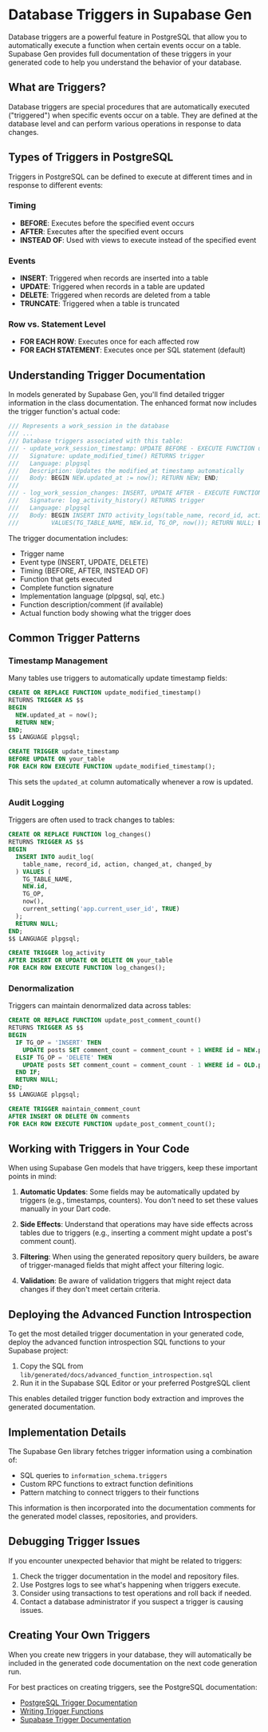# Database Triggers in Supabase Gen

Database triggers are a powerful feature in PostgreSQL that allow you to automatically execute a function when certain events occur on a table. Supabase Gen provides full documentation of these triggers in your generated code to help you understand the behavior of your database.

## What are Triggers?

Database triggers are special procedures that are automatically executed ("triggered") when specific events occur on a table. They are defined at the database level and can perform various operations in response to data changes.

## Types of Triggers in PostgreSQL

Triggers in PostgreSQL can be defined to execute at different times and in response to different events:

### Timing
- **BEFORE**: Executes before the specified event occurs
- **AFTER**: Executes after the specified event occurs
- **INSTEAD OF**: Used with views to execute instead of the specified event

### Events
- **INSERT**: Triggered when records are inserted into a table
- **UPDATE**: Triggered when records in a table are updated
- **DELETE**: Triggered when records are deleted from a table
- **TRUNCATE**: Triggered when a table is truncated

### Row vs. Statement Level
- **FOR EACH ROW**: Executes once for each affected row
- **FOR EACH STATEMENT**: Executes once per SQL statement (default)

## Understanding Trigger Documentation

In models generated by Supabase Gen, you'll find detailed trigger information in the class documentation. The enhanced format now includes the trigger function's actual code:

```dart
/// Represents a work_session in the database
/// ...
/// Database triggers associated with this table:
/// - update_work_session_timestamp: UPDATE BEFORE - EXECUTE FUNCTION update_modified_time()
///   Signature: update_modified_time() RETURNS trigger
///   Language: plpgsql
///   Description: Updates the modified_at timestamp automatically
///   Body: BEGIN NEW.updated_at := now(); RETURN NEW; END;
/// 
/// - log_work_session_changes: INSERT, UPDATE AFTER - EXECUTE FUNCTION log_activity_history()
///   Signature: log_activity_history() RETURNS trigger
///   Language: plpgsql
///   Body: BEGIN INSERT INTO activity_logs(table_name, record_id, action, changed_at) 
///         VALUES(TG_TABLE_NAME, NEW.id, TG_OP, now()); RETURN NULL; END;
```

The trigger documentation includes:
- Trigger name
- Event type (INSERT, UPDATE, DELETE)
- Timing (BEFORE, AFTER, INSTEAD OF)
- Function that gets executed
- Complete function signature
- Implementation language (plpgsql, sql, etc.)
- Function description/comment (if available)
- Actual function body showing what the trigger does

## Common Trigger Patterns

### Timestamp Management

Many tables use triggers to automatically update timestamp fields:

```sql
CREATE OR REPLACE FUNCTION update_modified_timestamp()
RETURNS TRIGGER AS $$
BEGIN
  NEW.updated_at = now();
  RETURN NEW;
END;
$$ LANGUAGE plpgsql;

CREATE TRIGGER update_timestamp 
BEFORE UPDATE ON your_table
FOR EACH ROW EXECUTE FUNCTION update_modified_timestamp();
```

This sets the `updated_at` column automatically whenever a row is updated.

### Audit Logging

Triggers are often used to track changes to tables:

```sql
CREATE OR REPLACE FUNCTION log_changes()
RETURNS TRIGGER AS $$
BEGIN
  INSERT INTO audit_log(
    table_name, record_id, action, changed_at, changed_by
  ) VALUES (
    TG_TABLE_NAME, 
    NEW.id, 
    TG_OP, 
    now(), 
    current_setting('app.current_user_id', TRUE)
  );
  RETURN NULL;
END;
$$ LANGUAGE plpgsql;

CREATE TRIGGER log_activity
AFTER INSERT OR UPDATE OR DELETE ON your_table
FOR EACH ROW EXECUTE FUNCTION log_changes();
```

### Denormalization

Triggers can maintain denormalized data across tables:

```sql
CREATE OR REPLACE FUNCTION update_post_comment_count()
RETURNS TRIGGER AS $$
BEGIN
  IF TG_OP = 'INSERT' THEN
    UPDATE posts SET comment_count = comment_count + 1 WHERE id = NEW.post_id;
  ELSIF TG_OP = 'DELETE' THEN
    UPDATE posts SET comment_count = comment_count - 1 WHERE id = OLD.post_id;
  END IF;
  RETURN NULL;
END;
$$ LANGUAGE plpgsql;

CREATE TRIGGER maintain_comment_count
AFTER INSERT OR DELETE ON comments
FOR EACH ROW EXECUTE FUNCTION update_post_comment_count();
```

## Working with Triggers in Your Code

When using Supabase Gen models that have triggers, keep these important points in mind:

1. **Automatic Updates**: Some fields may be automatically updated by triggers (e.g., timestamps, counters). You don't need to set these values manually in your Dart code.

2. **Side Effects**: Understand that operations may have side effects across tables due to triggers (e.g., inserting a comment might update a post's comment count).

3. **Filtering**: When using the generated repository query builders, be aware of trigger-managed fields that might affect your filtering logic.

4. **Validation**: Be aware of validation triggers that might reject data changes if they don't meet certain criteria.

## Deploying the Advanced Function Introspection

To get the most detailed trigger documentation in your generated code, deploy the advanced function introspection SQL functions to your Supabase project:

1. Copy the SQL from `lib/generated/docs/advanced_function_introspection.sql`
2. Run it in the Supabase SQL Editor or your preferred PostgreSQL client

This enables detailed trigger function body extraction and improves the generated documentation.

## Implementation Details

The Supabase Gen library fetches trigger information using a combination of:

- SQL queries to `information_schema.triggers`
- Custom RPC functions to extract function definitions
- Pattern matching to connect triggers to their functions

This information is then incorporated into the documentation comments for the generated model classes, repositories, and providers.

## Debugging Trigger Issues

If you encounter unexpected behavior that might be related to triggers:

1. Check the trigger documentation in the model and repository files.
2. Use Postgres logs to see what's happening when triggers execute.
3. Consider using transactions to test operations and roll back if needed.
4. Contact a database administrator if you suspect a trigger is causing issues.

## Creating Your Own Triggers

When you create new triggers in your database, they will automatically be included in the generated code documentation on the next code generation run.

For best practices on creating triggers, see the PostgreSQL documentation:
- [PostgreSQL Trigger Documentation](https://www.postgresql.org/docs/current/triggers.html)
- [Writing Trigger Functions](https://www.postgresql.org/docs/current/plpgsql-trigger.html)
- [Supabase Trigger Documentation](https://supabase.com/docs/guides/database/triggers)